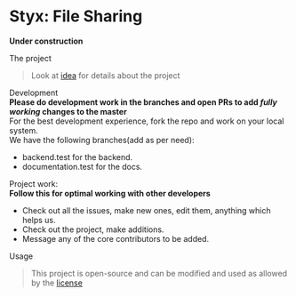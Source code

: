 # Styx: File Sharing
**Under construction**

The project
> Look at [idea](https://github.com/rehanvipin/styx/blob/master/IDEA.md) for details about the project

Development  
**Please do development work in the branches and open PRs to add *fully working* changes to the master**  
For the best development experience, fork the repo and work on your local system.  
We have the following branches(add as per need):
* backend.test for the backend.  
* documentation.test for the docs. 

Project work:  
**Follow this for optimal working with other developers**
* Check out all the issues, make new ones, edit them, anything which helps us.  
* Check out the project, make additions.  
* Message any of the core contributors to be added.

Usage
> This project is open-source and can be modified and used as allowed by the [license](https://github.com/rehanvipin/styx/blob/master/LICENSE)
